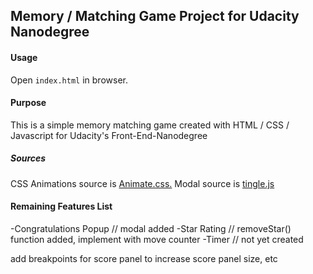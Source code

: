 ## Memory / Matching Game Project for Udacity Nanodegree

#### Usage
Open `index.html` in browser.

#### Purpose
This is a simple memory matching game created with HTML / CSS / Javascript for Udacity's Front-End-Nanodegree

##### Sources
CSS Animations source is [Animate.css.](https://daneden.github.io/animate.css/)
Modal source is [tingle.js](https://robinparisi.github.io/tingle/)

#### Remaining Features List
-Congratulations Popup // modal added
-Star Rating // removeStar() function added, implement with move counter
-Timer // not yet created

add breakpoints for score panel to increase score panel size, etc